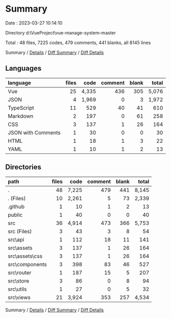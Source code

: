 # Summary

Date : 2023-03-27 10:14:10

Directory d:\\VueProject\\vue-manage-system-master

Total : 48 files,  7225 codes, 479 comments, 441 blanks, all 8145 lines

Summary / [Details](details.md) / [Diff Summary](diff.md) / [Diff Details](diff-details.md)

## Languages
| language | files | code | comment | blank | total |
| :--- | ---: | ---: | ---: | ---: | ---: |
| Vue | 25 | 4,335 | 436 | 305 | 5,076 |
| JSON | 4 | 1,969 | 0 | 3 | 1,972 |
| TypeScript | 11 | 529 | 40 | 41 | 610 |
| Markdown | 2 | 197 | 0 | 61 | 258 |
| CSS | 3 | 137 | 1 | 26 | 164 |
| JSON with Comments | 1 | 30 | 0 | 0 | 30 |
| HTML | 1 | 18 | 1 | 3 | 22 |
| YAML | 1 | 10 | 1 | 2 | 13 |

## Directories
| path | files | code | comment | blank | total |
| :--- | ---: | ---: | ---: | ---: | ---: |
| . | 48 | 7,225 | 479 | 441 | 8,145 |
| . (Files) | 10 | 2,261 | 5 | 73 | 2,339 |
| .github | 1 | 10 | 1 | 2 | 13 |
| public | 1 | 40 | 0 | 0 | 40 |
| src | 36 | 4,914 | 473 | 366 | 5,753 |
| src (Files) | 3 | 43 | 3 | 8 | 54 |
| src\\api | 1 | 112 | 18 | 11 | 141 |
| src\\assets | 3 | 137 | 1 | 26 | 164 |
| src\\assets\\css | 3 | 137 | 1 | 26 | 164 |
| src\\components | 3 | 398 | 83 | 46 | 527 |
| src\\router | 1 | 187 | 15 | 5 | 207 |
| src\\store | 3 | 86 | 0 | 8 | 94 |
| src\\utils | 1 | 27 | 0 | 5 | 32 |
| src\\views | 21 | 3,924 | 353 | 257 | 4,534 |

Summary / [Details](details.md) / [Diff Summary](diff.md) / [Diff Details](diff-details.md)